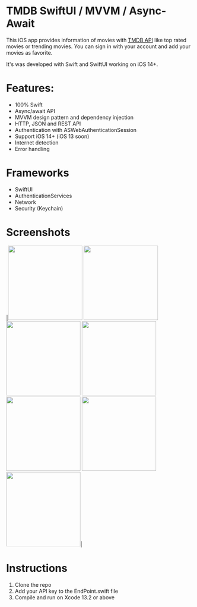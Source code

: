 # TMDB SwiftUI / MVVM / Async-Await


This iOS app provides information of movies with [TMDB API](https://developers.themoviedb.org/3/getting-started/introduction)  like top rated movies or trending movies. You can sign in with your account and add your movies as favorite.

It's was developed with Swift and SwiftUI working on iOS 14+.


# Features:

* 100% Swift
* Async/await API
* MVVM design pattern and dependency injection
* HTTP, JSON and REST API
* Authentication with ASWebAuthenticationSession
* Support iOS 14+ (iOS 13 soon)
* Internet detection
* Error handling 

# Frameworks
* SwiftUI
* AuthenticationServices
* Network
* Security (Keychain)

# Screenshots

|<img src="https://user-images.githubusercontent.com/71818002/166118075-0db16587-e132-4eee-b8b5-4b7b5c1a9f0c.png" width="200" />
<img src="https://user-images.githubusercontent.com/71818002/166122528-6e85771a-a765-4562-9a64-789d121dc6f6.png" width="200" />
<img src="https://user-images.githubusercontent.com/71818002/166118389-ffb78b22-192b-4e44-9d80-a95136f4893b.png" width="200" />
<img src="https://user-images.githubusercontent.com/71818002/166118404-2d78461f-6c1c-4e85-87f2-740cda64b78e.png" width="200" />
<img src="https://user-images.githubusercontent.com/71818002/166122495-8d943bcf-7b3b-4d6c-a39d-e78b3bac4d46.png" width="200" />
<img src="https://user-images.githubusercontent.com/71818002/166118652-d3600fb5-c975-4922-b0b8-b64481e5b1bb.png" width="200" />
<img src="https://user-images.githubusercontent.com/71818002/166225660-6262fc2e-5b84-4cba-949a-3f58e9cb81fa.png" width="200" />|


# Instructions

1) Clone the repo
2) Add your API key to the EndPoint.swift file
3) Compile and run on Xcode 13.2 or above


